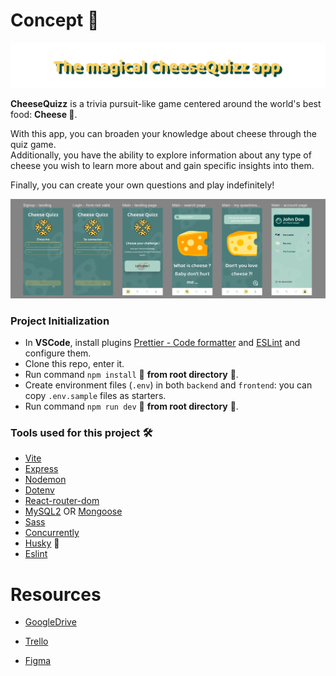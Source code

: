# Concept 📝

![cheeseQuizz](./frontend/src/assets/CheeseQuizzBanner.svg)

**CheeseQuizz** is a trivia pursuit-like game centered around the world's best food: **Cheese 🧀**.

With this app, you can broaden your knowledge about cheese through the quiz game.\
Additionally, you have the ability to explore information about any type of cheese you wish to learn more about and gain specific insights into them.

Finally, you can create your own questions and play indefinitely!

![FigmaSchema](./frontend/src/assets/FigmaSchema.png)

### Project Initialization

- In **VSCode**, install plugins [Prettier - Code formatter](https://github.com/prettier/prettier-vscode) and [ESLint](https://github.com/Microsoft/vscode-eslint) and configure them.
- Clone this repo, enter it.
- Run command `npm install` 🚨 **from root directory** 🚨.
- Create environment files (`.env`) in both `backend` and `frontend`: you can copy `.env.sample` files as starters.
- Run command `npm run dev` 🚨 **from root directory** 🚨.


### Tools used for this project 🛠️

- [Vite](https://www.npmjs.com/package/vite)
- [Express](https://www.npmjs.com/package/express)
- [Nodemon](https://www.npmjs.com/package/nodemon)
- [Dotenv](https://www.npmjs.com/package/dotenv)
- [React-router-dom](https://www.npmjs.com/package/react-router-dom)
- [MySQL2](https://www.npmjs.com/package/mysql2) OR [Mongoose](https://www.npmjs.com/package/mongoose)
- [Sass](https://www.npmjs.com/package/sass)
- [Concurrently](https://www.npmjs.com/package/concurrently)
- [Husky](https://www.npmjs.com/package/husky) 🐶
- [Eslint](https://www.npmjs.com/package/eslint)


# Resources

* [GoogleDrive](https://drive.google.com/drive/folders/1waN9r-dVCi7zIUSzNJq4dtrcjzgf2JAu?usp=sharing)

* [Trello](https://trello.com/invite/b/73hFJMZu/ATTI6a5c5907e4f4a710d53e9e4527bcb5ac1FDE55E3/cheesequizz)

* [Figma](https://www.figma.com/file/dSluyiXURPMhTP0XMuaGd9/Quiz-App-(Community)?type=design&node-id=324%3A1076&mode=design&t=S93qeTC6jmIDLMcf-1)




